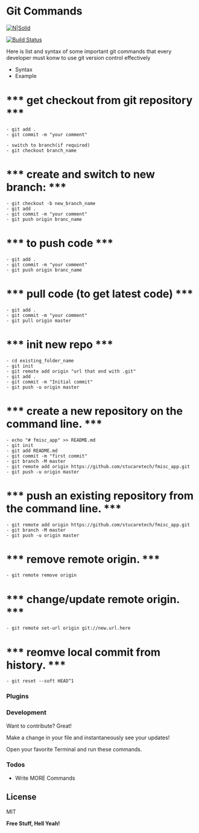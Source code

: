 # Git Commands

[![N|Solid](https://cldup.com/dTxpPi9lDf.thumb.png)](https://nodesource.com/products/nsolid)

[![Build Status](https://travis-ci.org/joemccann/dillinger.svg?branch=master)](https://travis-ci.org/joemccann/dillinger)

Here is list and syntax of some important git commands that every developer must konw to use git version control effectively

  - Syntax
  - Example


# *** get checkout from git repository *** 
    - git add .
    - git commit -m "your comment"

    - switch to branch(if required)
    - git checkout branch_name

# *** create and switch to new branch: *** 
    - git checkout -b new_branch_name
    - git add .
    - git commit -m "your comment"
    - git push origin branc_name

# *** to push code *** 
    - git add .
    - git commit -m "your comment"
    - git push origin branc_name



# *** pull code (to get latest code) ***
    - git add .
    - git commit -m "your comment"
    - git pull origin master

# *** init new repo ***
    - cd existing_folder_name
    - git init
    - git remote add origin "url that end with .git"
    - git add .
    - git commit -m "Initial commit"
    - git push -u origin master
    
# *** create a new repository on the command line. ***    
    - echo "# fmisc_app" >> README.md
    - git init
    - git add README.md
    - git commit -m "first commit"
    - git branch -M master
    - git remote add origin https://github.com/stucaretech/fmisc_app.git
    - git push -u origin master
              
# *** push an existing repository from the command line. ***  
    - git remote add origin https://github.com/stucaretech/fmisc_app.git
    - git branch -M master
    - git push -u origin master

# *** remove remote origin. ***  
    - git remote remove origin
    
# *** change/update remote origin. ***  
    - git remote set-url origin git://new.url.here
    
# *** reomve local commit from history. ***  
    - git reset --soft HEAD^1


### Plugins


### Development

Want to contribute? Great!

Make a change in your file and instantaneously see your updates!

Open your favorite Terminal and run these commands.

### Todos

 - Write MORE Commands


License
----

MIT


**Free Stuff, Hell Yeah!**





 

